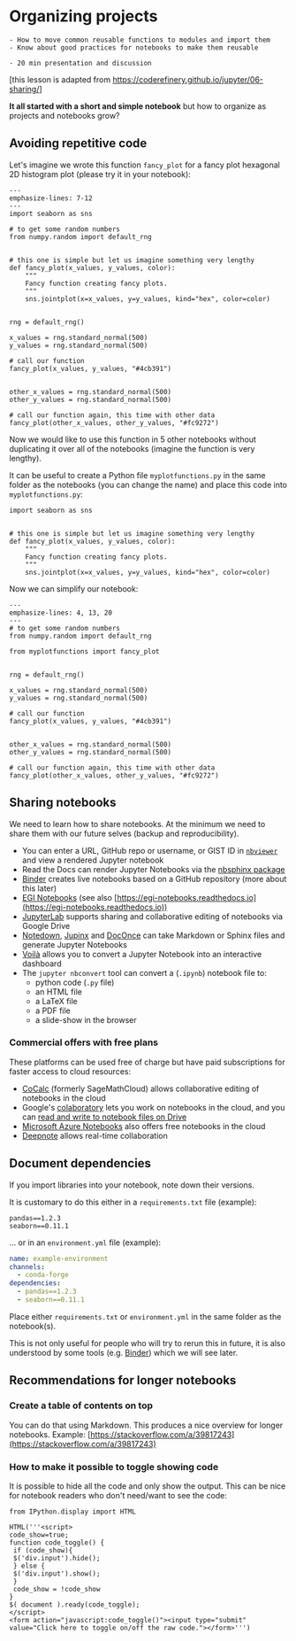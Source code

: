 # Organizing projects

```{objectives}
- How to move common reusable functions to modules and import them
- Know about good practices for notebooks to make them reusable
```

```{instructor-note}
- 20 min presentation and discussion
```

[this lesson is adapted from <https://coderefinery.github.io/jupyter/06-sharing/>]

**It all started with a short and simple notebook** but how to organize as projects and
notebooks grow?


## Avoiding repetitive code

Let's imagine we wrote this function `fancy_plot` for a fancy plot hexagonal 2D histogram plot
(please try it in your notebook):
```{code-block} python
---
emphasize-lines: 7-12
---
import seaborn as sns

# to get some random numbers
from numpy.random import default_rng


# this one is simple but let us imagine something very lengthy
def fancy_plot(x_values, y_values, color):
    """
    Fancy function creating fancy plots.
    """
    sns.jointplot(x=x_values, y=y_values, kind="hex", color=color)


rng = default_rng()

x_values = rng.standard_normal(500)
y_values = rng.standard_normal(500)

# call our function
fancy_plot(x_values, y_values, "#4cb391")


other_x_values = rng.standard_normal(500)
other_y_values = rng.standard_normal(500)

# call our function again, this time with other data
fancy_plot(other_x_values, other_y_values, "#fc9272")
```

Now we would like to use this function in 5 other notebooks without duplicating
it over all of the notebooks (imagine the function is very lengthy).

It can be useful to create a Python file `myplotfunctions.py` in the same
folder as the notebooks (you can change the name)
and place this code into `myplotfunctions.py`:
```{code-block} python
import seaborn as sns


# this one is simple but let us imagine something very lengthy
def fancy_plot(x_values, y_values, color):
    """
    Fancy function creating fancy plots.
    """
    sns.jointplot(x=x_values, y=y_values, kind="hex", color=color)
```

Now we can simplify our notebook:
```{code-block} python
---
emphasize-lines: 4, 13, 20
---
# to get some random numbers
from numpy.random import default_rng

from myplotfunctions import fancy_plot


rng = default_rng()

x_values = rng.standard_normal(500)
y_values = rng.standard_normal(500)

# call our function
fancy_plot(x_values, y_values, "#4cb391")


other_x_values = rng.standard_normal(500)
other_y_values = rng.standard_normal(500)

# call our function again, this time with other data
fancy_plot(other_x_values, other_y_values, "#fc9272")
```


## Sharing notebooks

We need to learn how to share notebooks. At the minimum we need
to share them with our future selves (backup and reproducibility).

- You can enter a URL, GitHub repo or username, or GIST ID in [`nbviewer`](https://nbviewer.jupyter.org/) and view a rendered Jupyter notebook
- Read the Docs can render Jupyter Notebooks via the [nbsphinx package](https://nbsphinx.readthedocs.io/)
- [Binder](https://mybinder.org/) creates live notebooks based on a GitHub repository
  (more about this later)
- [EGI Notebooks](https://notebooks.egi.eu) (see also [https://egi-notebooks.readthedocs.io](https://egi-notebooks.readthedocs.io))
- [JupyterLab](https://github.com/jupyterlab/jupyterlab) supports sharing and collaborative editing of notebooks via Google Drive
- [Notedown](https://github.com/aaren/notedown), [Jupinx](https://github.com/QuantEcon/sphinxcontrib-jupyter) and [DocOnce](https://github.com/hplgit/doconce) can take Markdown or Sphinx files and generate Jupyter Notebooks
- [Voilà](https://voila.readthedocs.io/en/stable/) allows you to convert a Jupyter Notebook into an interactive dashboard
- The `jupyter nbconvert` tool can convert a (`.ipynb`) notebook file to:
    - python code (`.py` file)
    - an HTML file
    - a LaTeX file
    - a PDF file
    - a slide-show in the browser


### Commercial offers with free plans

These platforms can be used free of charge but have paid subscriptions for
faster access to cloud resources:

- [CoCalc](https://cocalc.com/) (formerly SageMathCloud) allows collaborative editing of notebooks in the cloud
- Google's [colaboratory](https://colab.research.google.com/) lets you work on notebooks in the cloud, and you can [read and write to notebook files on Drive](https://colab.research.google.com/notebooks/io.ipynb)
- [Microsoft Azure Notebooks](https://notebooks.azure.com/) also offers free notebooks in the cloud
- [Deepnote](https://deepnote.com/) allows real-time collaboration


## Document dependencies

If you import libraries into your notebook, note down their versions.

It is customary to do this either in a `requirements.txt` file (example):
```text
pandas==1.2.3
seaborn==0.11.1
```

... or in an `environment.yml` file (example):
```yaml
name: example-environment
channels:
  - conda-forge
dependencies:
  - pandas==1.2.3
  - seaborn==0.11.1
```

Place either `requirements.txt` or `environment.yml` in the same folder as the notebook(s).

This is not only useful for people who will try to rerun this in future, it is also
understood by some tools (e.g. [Binder](https://mybinder.org/)) which we will see later.


## Recommendations for longer notebooks

### Create a table of contents on top

You can do that using Markdown. This produces a nice overview for longer notebooks.
Example: [https://stackoverflow.com/a/39817243](https://stackoverflow.com/a/39817243)


### How to make it possible to toggle showing code

It is possible to hide all the code and only show the output. This can be nice
for notebook readers who don't need/want to see the code:

```
from IPython.display import HTML

HTML('''<script>
code_show=true;
function code_toggle() {
 if (code_show){
 $('div.input').hide();
 } else {
 $('div.input').show();
 }
 code_show = !code_show
}
$( document ).ready(code_toggle);
</script>
<form action="javascript:code_toggle()"><input type="submit" value="Click here to toggle on/off the raw code."></form>''')
```
